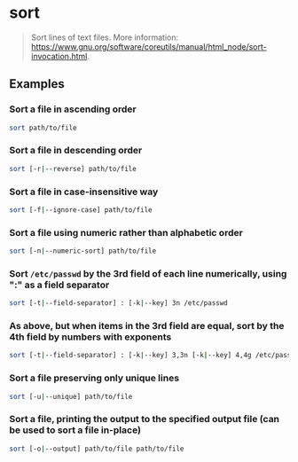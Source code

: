 # sort

> Sort lines of text files. More information: <https://www.gnu.org/software/coreutils/manual/html_node/sort-invocation.html>.

## Examples

### Sort a file in ascending order

```bash
sort path/to/file
```

### Sort a file in descending order

```bash
sort [-r|--reverse] path/to/file
```

### Sort a file in case-insensitive way

```bash
sort [-f|--ignore-case] path/to/file
```

### Sort a file using numeric rather than alphabetic order

```bash
sort [-n|--numeric-sort] path/to/file
```

### Sort `/etc/passwd` by the 3rd field of each line numerically, using ":" as a field separator

```bash
sort [-t|--field-separator] : [-k|--key] 3n /etc/passwd
```

### As above, but when items in the 3rd field are equal, sort by the 4th field by numbers with exponents

```bash
sort [-t|--field-separator] : [-k|--key] 3,3n [-k|--key] 4,4g /etc/passwd
```

### Sort a file preserving only unique lines

```bash
sort [-u|--unique] path/to/file
```

### Sort a file, printing the output to the specified output file (can be used to sort a file in-place)

```bash
sort [-o|--output] path/to/file path/to/file
```
